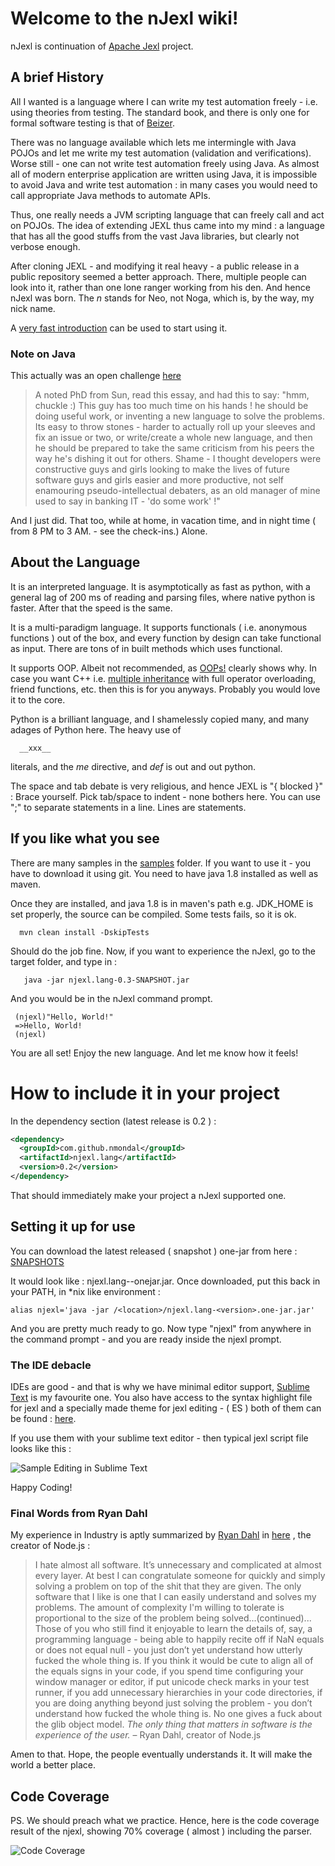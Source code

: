 # Welcome to the nJexl wiki!

nJexl is continuation of [Apache Jexl](http://commons.apache.org/proper/commons-jexl ) project.

## A brief History

All I wanted is a language where I can write my test automation freely - i.e. using theories from testing.
The standard book, and there is only one for formal software testing is 
that of [Beizer](http://www.amazon.com/Software-Testing-Techniques-2nd-Edition/dp/1850328803).

There was no language available which lets me intermingle with Java POJOs and let me write my test automation (validation and verifications). 
Worse still - one can not write test automation freely using Java. 
As almost all of modern enterprise application are written using Java, it is impossible to avoid Java 
and write test automation : in many cases you would need to call appropriate Java methods to automate APIs.

Thus, one really needs a JVM scripting language that can freely call and act on POJOs.
The idea of extending JEXL thus came into my mind : a language that has all the good stuffs from
the vast Java libraries, but clearly not verbose enough.

After cloning JEXL - and modifying it real heavy - a public release in a public repository
seemed a better approach. There, multiple people can look into it, rather than one lone ranger working from his den.
And hence nJexl was born. The *n* stands for Neo, not Noga, which is, by the way, my nick name.

A [very fast introduction](https://github.com/nmondal/njexl/wiki/0-An-Easy-Tutorial) can be used to start using it. 

### Note on Java
This actually was an open challenge [here](http://steve-yegge.blogspot.in/2006/03/execution-in-kingdom-of-nouns.html)

>A noted PhD from Sun, read this essay, and had this to say: 
"hmm, chuckle :) This guy has too much time on his hands ! he should be doing useful work, or inventing a new language to solve the problems. Its easy to throw stones - harder to actually roll up your sleeves and fix an issue or two, or write/create a whole new language, and then he should be prepared to take the same criticism from his peers the way he's dishing it out for others. Shame - I thought developers were constructive guys and girls looking to make the lives of future software guys and girls easier and more productive, not self enamouring pseudo-intellectual debaters, as an old manager of mine used to say in banking IT - 'do some work' !"

And I just did. That too, while at home, in vacation time, and in night time ( from 8 PM to 3 AM. - see the check-ins.)
Alone.

## About the Language 

It is an interpreted language. It is asymptotically as fast as python, with a general lag of 200 ms of reading and parsing files, where native python is faster. After that the speed is the same.
 
It is a multi-paradigm language. It supports functionals ( i.e. anonymous functions ) out of the box, and every function by design can take functional as input. There are tons of in built methods which uses functional.

It supports OOP. Albeit not recommended, as [OOPs!](http://harmful.cat-v.org/software/OO_programming/why_oo_sucks)
clearly shows why. In case you want C++ i.e.  [multiple inheritance](http://en.wikipedia.org/wiki/Multiple_inheritance) with full operator overloading, friend functions, etc. then this is for you anyways. 
Probably you would love it to the core.

Python is a brilliant language, and I shamelessly copied many, and many adages of Python here. The heavy use of 

      __xxx__    

literals, and the *me* directive, and *def* is out and out python. 

The space and tab debate is very religious, and hence JEXL is "{ blocked }" : Brace yourself.
Pick tab/space to indent - none bothers here.
You can use ";" to separate statements in a line. 
Lines are statements.


## If you like what you see 

There are many samples in the  [samples](https://github.com/nmondal/njexl/tree/master/core/samples)  folder.
If you want to use it - you have to download it using git. 
You need to have java 1.8 installed as well as maven.

Once they are installed, and java 1.8 is in maven's path e.g. JDK_HOME is set properly, 
the source can be compiled. Some tests fails, so it is ok.

      mvn clean install -DskipTests 

Should do the job fine.
Now, if you want to experience the nJexl, go to the target folder, and type in : 

       java -jar njexl.lang-0.3-SNAPSHOT.jar 


And you would be in the nJexl command prompt.
     
     (njexl)"Hello, World!"
     =>Hello, World!
     (njexl)
 
You are all set!
Enjoy the new language. 
And let me know how it feels!


# How to include it in your project

In the dependency section (latest release is 0.2 ) : 

```xml
<dependency>
  <groupId>com.github.nmondal</groupId>
  <artifactId>njexl.lang</artifactId>
  <version>0.2</version>
</dependency>
```


That should immediately make your project a nJexl supported one. 

## Setting it up for use
You can download the latest released ( snapshot ) one-jar from here : 
[SNAPSHOTS](https://oss.sonatype.org/content/repositories/snapshots/com/github/nmondal/njexl.lang/0.3-SNAPSHOT/)

It would look like : njexl.lang-<version>-onejar.jar.
Once downloaded, put this back in your PATH, in *nix like environment : 


    alias njexl='java -jar /<location>/njexl.lang-<version>.one-jar.jar'
 

And you are pretty much ready to go. Now type "njexl" from anywhere in the command prompt - and you are ready inside the njexl prompt.

### The IDE debacle
IDEs are good - and that is why we have minimal editor support, [Sublime Text](http://www.sublimetext.com) is my favourite one. You also have access to the syntax highlight file for jexl and a specially made theme for jexl editing - ( ES ) both of them can be found :   [here](https://github.com/nmondal/njexl/tree/master/doc).


If you use them with your sublime text editor - then typical jexl script file looks like this : 

![Sample Editing in Sublime Text ](http://s12.postimg.org/5dmcutp59/Screen_Shot_2015_05_02_at_6_23_45_pm.png)

Happy Coding!

### Final Words from Ryan Dahl

My experience in Industry is aptly summarized by [Ryan Dahl](https://en.wikipedia.org/wiki/Node.js) 
in [here](http://harmful.cat-v.org/software/node.js) , the creator of Node.js :

>I hate almost all software. It’s unnecessary and complicated at almost every layer. At best I can congratulate someone for quickly and simply solving a problem on top of the shit that they are given. The only software that I like is one that I can easily understand and solves my problems. The amount of complexity I'm willing to tolerate is proportional to the size of the problem being solved...(continued)...
Those of you who still find it enjoyable to learn the details of, say, a programming language - being able to happily recite off if NaN equals or does not equal null - you just don’t yet understand how utterly fucked the whole thing is. If you think it would be cute to align all of the equals signs in your code, if you spend time configuring your window manager or editor, if put unicode check marks in your test runner, if you add unnecessary hierarchies in your code directories, if you are doing anything beyond just solving the problem - you don’t understand how fucked the whole thing is. No one gives a fuck about the glib object model.
*The only thing that matters in software is the experience of the user.*
– Ryan Dahl, creator of Node.js

Amen to that. 
Hope, the people eventually understands it.
It will make the world a better place.

## Code Coverage 

PS. We should preach what we practice.
Hence, here is the code coverage result of the njexl, showing 70% coverage ( almost )
including the parser.

![Code Coverage](http://picpaste.com/pics/41Bw9UXT.1449119064.PNG)
